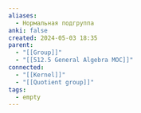 ```yaml
---
aliases:
  - Нормальная подгруппа
anki: false
created: 2024-05-03 18:35
parent:
  - "[[Group]]"
  - "[[512.5 General Algebra MOC]]"
connected:
  - "[[Kernel]]"
  - "[[Quotient group]]"
tags:
  - empty
---
```


